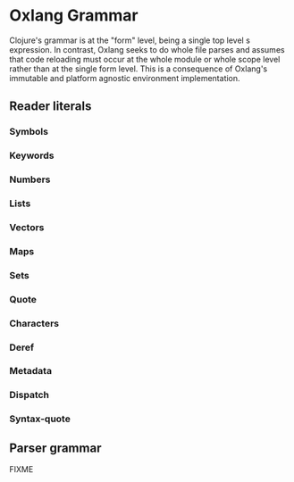 # Oxlang Grammar

Clojure's grammar is at the "form" level, being a single top level s
expression. In contrast, Oxlang seeks to do whole file parses and
assumes that code reloading must occur at the whole module or whole
scope level rather than at the single form level. This is a
consequence of Oxlang's immutable and platform agnostic environment
implementation.

## Reader literals

### Symbols

### Keywords

### Numbers

### Lists

### Vectors

### Maps

### Sets

### Quote

### Characters

### Deref

### Metadata

### Dispatch

### Syntax-quote

## Parser grammar

FIXME
